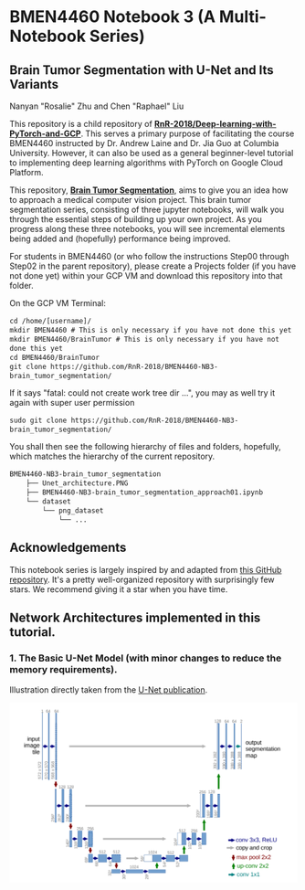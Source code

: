 # BMEN4460 Notebook 3 (A Multi-Notebook Series)
## Brain Tumor Segmentation with U-Net and Its Variants
Nanyan "Rosalie" Zhu and Chen "Raphael" Liu

This repository is a child repository of [**RnR-2018/Deep-learning-with-PyTorch-and-GCP**](https://github.com/RnR-2018/Deep-learning-with-PyTorch-and-GCP). This serves a primary purpose of facilitating the course BMEN4460 instructed by Dr. Andrew Laine and Dr. Jia Guo at Columbia University. However, it can also be used as a general beginner-level tutorial to implementing deep learning algorithms with PyTorch on Google Cloud Platform.

This repository, [**Brain Tumor Segmentation**](https://https://github.com/RnR-2018/BMEN4460-NB3-brain_tumor_segmentation), aims to give you an idea how to approach a medical computer vision project. This brain tumor segmentation series, consisting of three jupyter notebooks, will walk you through the essential steps of building up your own project. As you progress along these three notebooks, you will see incremental elements being added and (hopefully) performance being improved.

For students in BMEN4460 (or who follow the instructions Step00 through Step02 in the parent repository), please create a Projects folder (if you have not done yet) within your GCP VM and download this repository into that folder.

On the GCP VM Terminal:
```
cd /home/[username]/
mkdir BMEN4460 # This is only necessary if you have not done this yet
mkdir BMEN4460/BrainTumor # This is only necessary if you have not done this yet
cd BMEN4460/BrainTumor
git clone https://github.com/RnR-2018/BMEN4460-NB3-brain_tumor_segmentation/
```

If it says "fatal: could not create work tree dir ...", you may as well try it again with super user permission
```
sudo git clone https://github.com/RnR-2018/BMEN4460-NB3-brain_tumor_segmentation/
```

You shall then see the following hierarchy of files and folders, hopefully, which matches the hierarchy of the current repository.

```
BMEN4460-NB3-brain_tumor_segmentation
    ├── Unet_architecture.PNG
    ├── BMEN4460-NB3-brain_tumor_segmentation_approach01.ipynb
    └── dataset
        └── png_dataset
            └── ...
```

## Acknowledgements
This notebook series is largely inspired by and adapted from [this GitHub repository](https://github.com/sdsubhajitdas/Brain-Tumor-Segmentation). It's a pretty well-organized repository with surprisingly few stars. We recommend giving it a star when you have time.

## Network Architectures implemented in this tutorial.

### 1. The Basic U-Net Model (with minor changes to reduce the memory requirements).
Illustration directly taken from the [U-Net publication](https://arxiv.org/abs/1505.04597).

<img src="Unet_architecture.PNG" width="1000px">
